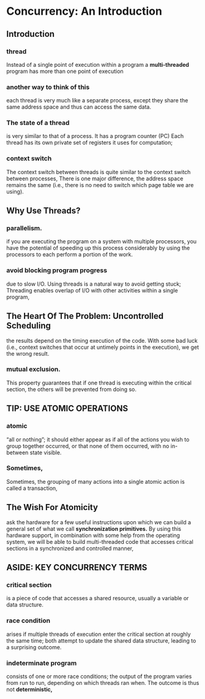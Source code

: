 # Concurrency: An Introduction


## Introduction

### thread
Instead of
a single point of execution within a program
a
**multi-threaded**
program has more than one point of execution

### another way to think of this
each thread is very much like a separate process, except
they share the same address space and thus can access the same data.

### The state of a thread
is
very similar to that of a process.
It has a program counter (PC)
Each thread has its own private set of registers it uses for computation;

### context switch
The context switch between threads is quite similar to the context switch between processes,
There is one major difference,
the address space remains the same (i.e., there is no need to switch which page table we are using).


## Why Use Threads?


### parallelism.
if you are executing the program on a system with multiple processors, you have the potential of speeding up this process considerably by using the processors to each perform a portion of the work.

### avoid blocking program progress
due to slow I/O.
Using threads is a natural way to avoid getting stuck;
Threading enables overlap of I/O with other activities within a single program,

## The Heart Of The Problem: Uncontrolled Scheduling

the results depend on the timing execution of the code. With some bad luck (i.e., context switches that occur at untimely points in the execution), we get the wrong result.

### mutual exclusion.
This property guarantees that if one thread is executing within the critical section, the others will be prevented from doing so.


## TIP: USE ATOMIC OPERATIONS

### atomic
“all or nothing”; it should either appear as if all of the actions you wish to group together occurred, or that none of them occurred, with no in-between state visible.

### Sometimes,
Sometimes, the grouping of many actions into a single atomic action is called a transaction,


## The Wish For Atomicity

ask the hardware for a few useful instructions upon which we can build a general set of what we call
**synchronization primitives.**
By using this hardware support, in combination with some help from the operating system, we will be able to build multi-threaded code that accesses critical sections in a synchronized and controlled manner,


## ASIDE: KEY CONCURRENCY TERMS


### critical section
is a piece of code that accesses a shared resource, usually a variable or data structure.


### race condition
arises if multiple threads of execution enter the critical section at roughly the same time; both attempt to update the shared data structure, leading to a surprising
outcome.


### indeterminate program
consists of one or more race conditions;
the output of the program varies from run to run, depending on which threads ran when. The outcome is thus not
**deterministic,**
